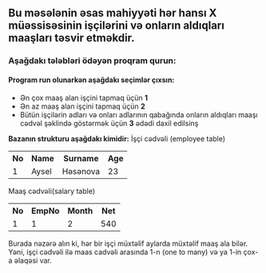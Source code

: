 ## Bu məsələnin əsas mahiyyəti hər hansı X müəssisəsinin işçilərini və onların aldıqları maaşları təsvir etməkdir.
### Aşağdakı tələbləri ödəyən proqram qurun:

#### Program run olunarkən aşağdakı seçimlər çıxsın:

 - Ən çox maaş alan işçini tapmaq üçün **1**
 - Ən az maaş alan işçini tapmaq üçün **2**
 - Bütün işçilərin adları və onları adlarının qabağında onların aldıqları maaşı cədvəl şəklində göstərmək üçün **3**
  ədədi daxil edilsinş
  
  
**Bazanın strukturu aşağdakı kimidir:**
İşçi cədvəli (employee table)
<table>
  <tr>
    <th>No</th>
    <th>Name</th>
    <th>Surname</th>
    <th>Age</th>
  </tr>
  <tr>
    <td>1</td>
    <td>Aysel</td>
    <td>Həsənova</td>
    <td>23</td>
  </tr>
</table>

Maaş cədvəli(salary table)

<table>
  <tr>
    <th>No</th>
    <th>EmpNo</th>
    <th>Month</th>
    <th>Net</th>
  </tr>
  <tr>
    <td>1</td>
    <td>1</td>
    <td>2</td>
    <td>540</td>
  </tr>
</table>

Burada nəzərə alın ki, hər bir işçi müxtəlif aylarda müxtəlif maaş ala bilər. Yəni, işçi cədvəli ilə maas cadvəli arasında 1-n (one to many) və ya 1-in çox-a əlaqəsi var.
